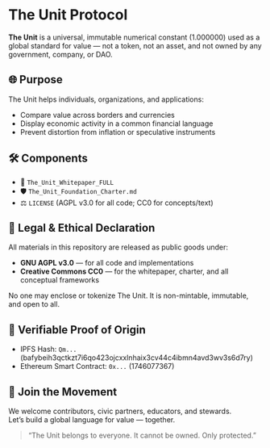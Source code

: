 # The Unit Protocol

**The Unit** is a universal, immutable numerical constant (1.000000) used as a global standard for value — not a token, not an asset, and not owned by any government, company, or DAO.

## 🌐 Purpose

The Unit helps individuals, organizations, and applications:
- Compare value across borders and currencies
- Display economic activity in a common financial language
- Prevent distortion from inflation or speculative instruments

## 🛠 Components

- 📖 `The_Unit_Whitepaper_FULL`  
- 🛡 `The_Unit_Foundation_Charter.md`  
- ⚖ `LICENSE` (AGPL v3.0 for all code; CC0 for concepts/text)

## 📜 Legal & Ethical Declaration

All materials in this repository are released as public goods under:
- **GNU AGPL v3.0** — for all code and implementations
- **Creative Commons CC0** — for the whitepaper, charter, and all conceptual frameworks

No one may enclose or tokenize The Unit. It is non-mintable, immutable, and open to all.

## 🔗 Verifiable Proof of Origin

- IPFS Hash: `Qm...` (bafybeih3qctkzt7i6qo423ojcxxlnhaix3cv44c4ibmn4avd3wv3s6d7ry)
- Ethereum Smart Contract: `0x...` (1746077367)

## 🤝 Join the Movement

We welcome contributors, civic partners, educators, and stewards.  
Let’s build a global language for value — together.

> “The Unit belongs to everyone. It cannot be owned. Only protected.”
